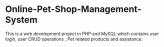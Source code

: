 # Online-Pet-Shop-Management-System
This is a web development project in PHP and MySQL which contains user login, user CRUD operations , Pet related products and assistance.

